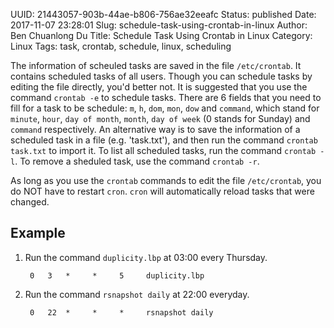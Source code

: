 UUID: 21443057-903b-44ae-b806-756ae32eeafc
Status: published
Date: 2017-11-07 23:28:01
Slug: schedule-task-using-crontab-in-linux
Author: Ben Chuanlong Du
Title: Schedule Task Using Crontab in Linux
Category: Linux
Tags: task, crontab, schedule, linux, scheduling

The information of scheuled tasks are saved in the file `/etc/crontab`. 
It contains scheduled tasks of all users.
Though you can schedule tasks by editing the file directly,
you'd better not.
It is suggested that you use the command `crontab -e` to schedule tasks.
There are 6 fields that you need to fill for a task to be schedule: 
`m`, `h`, `dom`, `mon`, `dow` and `command`,
which stand for `minute`, `hour`, `day of month`, `month`, `day of week` (0 stands for Sunday) 
and `command` respectively. 
An alternative way is to save the information of a scheduled task in a file (e.g. 'task.txt'),
and then run the command `crontab task.txt` to import it.
To list all scheduled tasks, 
run the command `crontab -l`.
To remove a sheduled task,
use the command `crontab -r`.

As long as you use the `crontab` commands to edit the file `/etc/crontab`,
you do NOT have to restart `cron`.
`cron` will automatically reload tasks that were changed.


## Example 

1. Run the command `duplicity.lbp` at 03:00 every Thursday. 

        0   3   *     *     5     duplicity.lbp 

2. Run the command `rsnapshot daily` at 22:00 everyday. 

        0   22  *     *     *     rsnapshot daily

